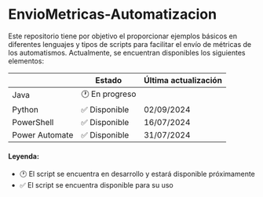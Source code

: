 # EnvioMetricas-Automatizacion

Este repositorio tiene por objetivo el proporcionar ejemplos básicos en diferentes lenguajes y tipos de scripts para facilitar el envío de métricas de los automatismos.
Actualmente, se encuentran disponibles los siguientes elementos:



|                |Estado                          |Última actualización                         |
|----------------|-------------------------------|-----------------------------|
|Java|:clock1: En progreso||
|Python|:white_check_mark: Disponible|02/09/2024|
|PowerShell|:white_check_mark: Disponible|16/07/2024|
|Power Automate|:white_check_mark: Disponible|31/07/2024|

#### Leyenda:
- :clock1: El script se encuentra en desarrollo y estará disponible próximamente
- :white_check_mark: El script se encuentra disponible para su uso
